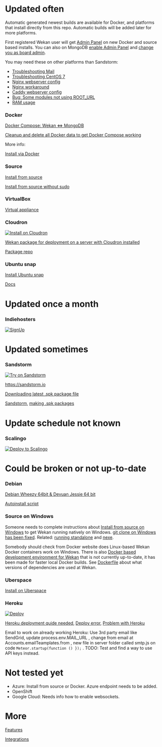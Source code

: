 # Updated often

Automatic generated newest builds are available for Docker, and platforms that
install directly from this repo. Automatic builds will be added later for more
platforms.

First registered Wekan user will get [Admin Panel](https://github.com/wekan/wekan/wiki/Features) on new
Docker and source based installs. You can also on MongoDB 
[enable Admin Panel](https://github.com/wekan/wekan/blob/devel/CHANGELOG.md#v0111-rc2-2017-03-05-wekan-prerelease) and [change you as board admin](https://github.com/wekan/wekan/issues/1060#issuecomment-310545976).

You may need these on other platforms than Sandstorm:
* [Troubleshooting Mail](https://github.com/wekan/wekan/wiki/Troubleshooting-Mail)
* [Troubleshooting CentOS 7](https://github.com/wekan/wekan/issues/718)
* [Nginx webserver config](https://github.com/wekan/wekan/wiki/Nginx-Webserver-Config)
* [Nginx workaround](https://github.com/wekan/wekan/issues/1015)
* [Caddy webserver config](https://github.com/wekan/wekan/wiki/Caddy-Webserver-Config)
* [Bug: Some modules not using ROOT_URL](https://github.com/wekan/wekan/issues/973)
* [RAM usage](https://github.com/wekan/wekan/issues/1088#issuecomment-311843230)

### Docker

[Docker Compose: Wekan <=> MongoDB](https://github.com/wekan/wekan-mongodb)

[Cleanup and delete all Docker data to get Docker Compose working](https://github.com/wekan/wekan/issues/985)

More info:

[Install via Docker](https://github.com/wekan/wekan/wiki/Docker)

### Source

[Install from source][install_source]

[Install from source without sudo](https://github.com/wekan/wekan/wiki/Install-source-without-sudo-on-Linux)

### VirtualBox

[Virtual appliance](https://github.com/wekan/wekan/wiki/virtual-appliance)

### Cloudron

[![Install on Cloudron][cloudron_button]][cloudron_install]

[Wekan package for deployment on a server with Cloudron installed](https://cloudron.io/store/io.wekan.cloudronapp.html)

[Package repo](https://git.cloudron.io/cloudron/wekan-app)

### Ubuntu snap

[Install Ubuntu snap](https://github.com/wekan/wekan-snap)

[Docs](https://github.com/wekan/wekan-snap/wiki)

# Updated once a month

### Indiehosters

[![SignUp][indiehosters_button]][indiehosters_saas]

# Updated sometimes

### Sandstorm

[![Try on Sandstorm][sandstorm_button]][sandstorm_appdemo]

https://sandstorm.io

[Downloading latest .spk package file](https://github.com/wekan/wekan/issues/998)

[Sandstorm](https://sandstorm.io), [making .spk packages](https://github.com/wekan/wekan/issues/823)

# Update schedule not known

### Scalingo

[![Deploy to Scalingo][scalingo_button]][scalingo_deploy]

# Could be broken or not up-to-date

### Debian

[Debian Wheezy 64bit & Devuan Jessie 64 bit][debian_wheezy_devuan_jessie]

[Autoinstall script][autoinstall]

### Source on Windows

Someone needs to complete instructions about [Install from source on Windows][installsource_windows] to get Wekan running natively on Windows. [git clone on Windows has been fixed](https://github.com/wekan/wekan/issues/977). Related: [running standalone](https://github.com/wekan/wekan/issues/883) and [nexe](https://github.com/wekan/wekan/issues/710).

Somebody should check from Docker website does Linux-based Wekan Docker containers work on Windows. There is also [Docker based development environment for Wekan](https://github.com/wekan/wekan-dev) that is not currently up-to-date, it has been made for faster local Docker builds. See [Dockerfile](https://github.com/wekan/wekan/blob/devel/Dockerfile) about what versions of dependencies are used at Wekan.

### Uberspace

[Install on Uberspace](https://github.com/wekan/wekan/wiki/Install-latest-Wekan-release-on-Uberspace)

### Heroku 

[![Deploy][heroku_button]][heroku_deploy]

[Heroku deployment quide needed](https://github.com/wekan/wekan/issues/693), [Deploy error](https://github.com/wekan/wekan/issues/638), [Problem with Heroku](https://github.com/wekan/wekan/issues/532)

Email to work on already working Heroku: Use 3rd party email like SendGrid, update process.env.MAIL_URL ,
change from email at Accounts.emailTeamplates.from , new file in server folder called smtp.js on code
`Meteor.startup(function () });` . TODO: Test and find a way to use API keys instead.

# Not tested yet

* Azure: Install from source or Docker. Azure endpoint needs to be added.
* OpenShift
* Google Cloud: Needs info how to enable websockets.

[install_source]: https://github.com/wekan/wekan/wiki/Install-and-Update#install-manually-from-source
[installsource_windows]: https://github.com/wekan/wekan/wiki/Install-Wekan-from-source-on-Windows
[cloudron_button]: https://cloudron.io/img/button.svg
[cloudron_install]: https://cloudron.io/button.html?app=io.wekan.cloudronapp
[docker_image]: https://hub.docker.com/r/wekanteam/wekan/
[heroku_button]: https://www.herokucdn.com/deploy/button.png
[heroku_deploy]: https://heroku.com/deploy?template=https://github.com/wekan/wekan/tree/master
[indiehosters_button]: https://indie.host/signup.png
[indiehosters_saas]: https://indiehosters.net/shop/product/wekan-20
[sandstorm_button]: https://img.shields.io/badge/try-Wekan%20on%20Sandstorm-783189.svg
[sandstorm_appdemo]: https://demo.sandstorm.io/appdemo/m86q05rdvj14yvn78ghaxynqz7u2svw6rnttptxx49g1785cdv1h
[scalingo_button]: https://cdn.scalingo.com/deploy/button.svg
[scalingo_deploy]: https://my.scalingo.com/deploy?source=https://github.com/wekan/wekan#master
[wekan_mongodb]: https://github.com/wekan/wekan-mongodb
[wekan_postgresql]: https://github.com/wekan/wekan-postgresql
[wekan_cleanup]: https://github.com/wekan/wekan-cleanup
[wekan_logstash]: https://github.com/wekan/wekan-logstash
[autoinstall]: https://github.com/wekan/wekan-autoinstall
[autoinstall_issue]: https://github.com/anselal/wekan/issues/18
[debian_wheezy_devuan_jessie]: https://github.com/wekan/sps

# More

[Features](https://github.com/wekan/wekan/wiki/Features)

[Integrations](https://github.com/wekan/wekan/wiki/Integrations)